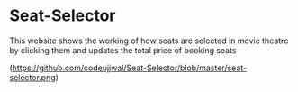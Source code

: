 # Seat-Selector

This website shows the working of how seats are selected in movie theatre by clicking them and updates the total price  of booking seats

(https://github.com/codeujjwal/Seat-Selector/blob/master/seat-selector.png)
